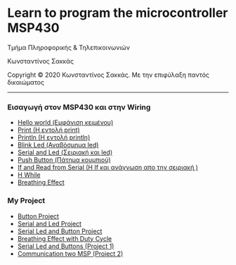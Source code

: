 <html>
<head>

</head>
<body>
<h1>Learn to program the microcontroller MSP430</h1>
<p> Τμήμα Πληροφορικής & Τηλεπικοινωνιών </p>
<p> Κωνσταντίνος Σακκάς</p>
<p>Copyright © 2020 Κωνσταντίνος Σακκάς. Με την επιφύλαξη παντός δικαιώματος</p>
<hr>

<h3>Εισαγωγή στον MSP430 και στην Wiring</h3>
<ul>
<li><a href="https://github.com/ksakkas/Microcontroller-MSP430/blob/master/Code/Greek/hello.ino">Hello world (Εμφάνιση κειμένου)</a></li> 
<li><a href="https://github.com/ksakkas/Microcontroller-MSP430/blob/master/Code/Greek/print.ino">Print (H εντολή print)</a></li> 
<li><a href="https://github.com/ksakkas/Microcontroller-MSP430/blob/master/Code/Greek/println.ino">Println (H εντολή println)</a></li> 
<li><a href="https://github.com/ksakkas/Microcontroller-MSP430/blob/master/Code/Greek/blink.ino">Blink Led (Αναβόσμημα led)</a></li> 
<li><a href="https://github.com/ksakkas/Microcontroller-MSP430/blob/master/Code/Greek/serial.ino">Serial and Led (Σειριακή και led)</a></li> 
<li><a href="https://github.com/ksakkas/Microcontroller-MSP430/blob/master/Code/Greek/button.ino">Push Button (Πάτημα κουμπιού)</a></li> 
<li><a href="https://github.com/ksakkas/Microcontroller-MSP430/blob/master/Code/Greek/if.ino">If and Read from Serial (H If και ανάγνωση απο την σειριακή )</a></li> 
<li><a href="https://github.com/ksakkas/Microcontroller-MSP430/blob/master/Code/Greek/while.ino">H While</a></li> 
<li><a href="https://github.com/ksakkas/Microcontroller-MSP430/blob/master/Code/Greek/breathing.ino">Breathing Effect</a></li> 
</ul>

<h3>My Project</h3>
<ul>
<li><a href="https://github.com/ksakkas/Microcontroller-MSP430/blob/master/Project/Greek/project_button.ino">Button Project</a></li> 
<li><a href="https://github.com/ksakkas/Microcontroller-MSP430/blob/master/Project/Greek/serial_led.ino">Serial and Led Project</a></li> 
<li><a href="https://github.com/ksakkas/Microcontroller-MSP430/blob/master/Project/Greek/serial_button.ino">Serial Led and Button Project</a></li> 
<li><a href="https://github.com/ksakkas/Microcontroller-MSP430/blob/master/Project/Greek/breathing_ef.ino">Breathing Effect with Duty Cycle</a></li> 
<li><a href="https://github.com/ksakkas/Microcontroller-MSP430/blob/master/Project/Greek/s_led_button.ino">Serial Led and Buttons (Project 1)</a></li> 
<li><a href="https://github.com/ksakkas/Microcontroller-MSP430/blob/master/Project/Greek/s_led_button.ino">Communication two MSP (Project 2)</a></li> 

</ul>
</body>
</html>
